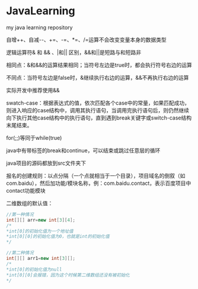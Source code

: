 # JavaLearning

my java learning repository



自增++、自减--、+=、-=、*=、/=运算不会改变变量本身的数据类型

逻辑运算符& 和 && 、|和|| 区别，&&和||是短路与和短路非

相同点：&和&&的运算结果相同；当符号左边是true时，都会执行符号右边的运算

不同点：当符号左边是false时，&继续执行右边的运算，&&不再执行右边的运算

实际开发中推荐使用&&



swatch-case：根据表达式的值，依次匹配各个case中的常量，如果匹配成功，则进入响应的case结构中，调用其执行语句，当调用完执行语句后，则仍然继续向下执行其他case结构中的执行语句，直到遇到break关键字或switch-case结构末尾结束。



for(;;)等同于while(true)



java中有带标签的break和continue，可以结束或跳过任意层的循环



java项目的源码都放到src文件夹下

报名的创建规则：以点分隔（一个点就相当于一个目录），项目域名的倒叙（如com.baidu），然后加功能/模块名称，例：com.baidu.contact，表示百度项目中contact功能模块

二维数组的默认值：

~~~ java
//第一种情况
int[][] arr=new int[3][4];
/*
*int[0]的初始化值为一个地址值
*int[0][0]的初始化值为0，也就是int的初始化值
*/

//第二种情况
int[][] arr1=new int[3][];
/*
*int[0]的初始化值为null
*int[0][0]会报错，因为这个时候第二维数组还没有被初始化
*/


~~~






